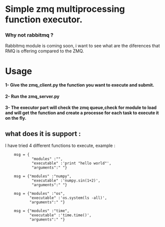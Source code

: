 # Simple zmq multiprocessing function executor.
  
  ### Why not rabbitmq ?

  Rabbitmq module is coming soon, i want to see what are the diferences that RMQ is offering compared to the ZMQ.



# Usage

  #### 1- Give the zmq_client.py the function you want to execute and submit.
  #### 2- Run the zmq_server.py
  #### 3- The executor part will check the zmq queue,check for module to load and will get the function and create a processe for each task to execute it on the fly.
  
  ## what does it is support :
  I have tried 4 different functions to execute, example :


        msg = {
                "modules" :"",
                "executable" :'print "hello world"',
                "arguments":" "}
                
        msg = {"modules" :"numpy",
                "executable" :'numpy.sin(1+2)',
                "arguments":" "}
                
        msg = {"modules" :"os",
               "executable" :'os.system(ls -all)',
               "arguments":" "}
               
        msg = {"modules" :"time",
               "executable" :'time.time()',
               "arguments":" "}
        
     

    
 

